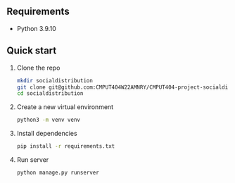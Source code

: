 ## Requirements

- Python 3.9.10

## Quick start

1. Clone the repo
   ```sh
   mkdir socialdistribution
   git clone git@github.com:CMPUT404W22AMNRY/CMPUT404-project-socialdistribution.git socialdistribution
   cd socialdistribution
   ```
2. Create a new virtual environment
   ```sh
   python3 -m venv venv
   ```
3. Install dependencies
   ```sh
   pip install -r requirements.txt
   ```
4. Run server
   ```sh
   python manage.py runserver
   ```
